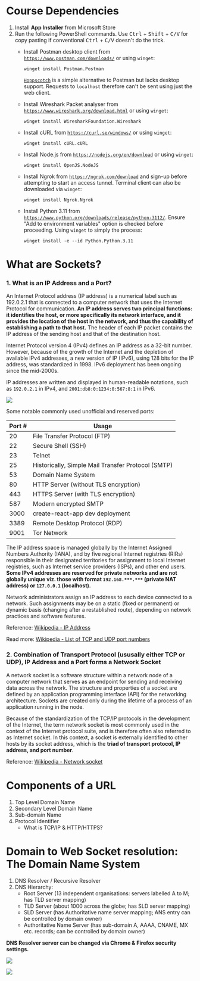 
# Course Dependencies
1. Install **App Installer** from Microsoft Store
2. Run the following PowerShell commands. Use <kbd>Ctrl</kbd> + <kbd>Shift</kbd> + <kbd>C/V</kbd> for copy pasting if conventional <kbd>Ctrl</kbd> + <kbd>C/V</kbd> doesn't do the trick.
	- Install Postman desktop client from [`https://www.postman.com/downloads/`](https://www.postman.com/downloads/) or using `winget`:
	
		```
		winget install Postman.Postman
		```
	  [`Hoppscotch`](https://hoppscotch.io/) is a simple alternative to Postman but lacks desktop support. Requests to `localhost` therefore can't be sent using just the web client.
	
	- Install Wireshark Packet analyser from [`https://www.wireshark.org/download.html`](https://www.wireshark.org/download.html) or using `winget`:
	
		```
		winget install WiresharkFoundation.Wireshark
		```

	- Install cURL from [`https://curl.se/windows/`](https://curl.se/windows/) or using `winget`:
	
		```
		winget install cURL.cURL
		```
	
	- Install Node.js from [`https://nodejs.org/en/download`](https://nodejs.org/en/download) or using `winget`:
	
		```
		winget install OpenJS.NodeJS
		```

	- Install Ngrok from [`https://ngrok.com/download`](https://ngrok.com/download) and sign-up before attempting to start an access tunnel. Terminal client can also be downloaded via `winget`:
	
		```
		winget install Ngrok.Ngrok
		```
	
	- Install Python 3.11 from [`https://www.python.org/downloads/release/python-3112/`](https://www.python.org/downloads/release/python-3112/). Ensure "Add to environment variables" option is checked before proceeding. Using `winget` to simply the process:
	
		```
		winget install -e --id Python.Python.3.11
		```
	
# What are Sockets?
### 1. What is an IP Address and a Port?

An Internet Protocol address (IP address) is a numerical label such as 192.0.2.1 that is connected to a computer network that uses the Internet Protocol for communication. **An IP address serves two principal functions: it identifies the host, or more specifically its network interface, and it provides the location of the host in the network, and thus the capability of establishing a path to that host.** The header of each IP packet contains the IP address of the sending host and that of the destination host.

Internet Protocol version 4 (IPv4) defines an IP address as a 32-bit number. However, because of the growth of the Internet and the depletion of available IPv4 addresses, a new version of IP (IPv6), using 128 bits for the IP address, was standardized in 1998. IPv6 deployment has been ongoing since the mid-2000s.

IP addresses are written and displayed in human-readable notations, such as `192.0.2.1` in IPv4, and `2001:db8:0:1234:0:567:8:1` in IPv6.

![](https://cdn.discordapp.com/attachments/1091719595552931881/1092000676466413648/IP__PORT.jpg)

Some notable commonly used unofficial and reserved ports:

Port # | Usage
-------|--------
20 | File Transfer Protocol (FTP)
22 | Secure Shell (SSH)
23 | Telnet
25 | Historically, Simple Mail Transfer Protocol (SMTP)
53 | Domain Name System
80 | HTTP Server (without TLS encryption)
443 | HTTPS Server (with TLS encryption)
587 | Modern encrypted SMTP 
3000 | create-react-app dev deployment
3389 | Remote Desktop Protocol (RDP)
9001 | Tor Network

The IP address space is managed globally by the Internet Assigned Numbers Authority (IANA), and by five regional Internet registries (RIRs) responsible in their designated territories for assignment to local Internet registries, such as Internet service providers (ISPs), and other end users. **Some IPv4 addresses are reserved for private networks and are not globally unique viz. those with format `192.168.***.***` (private NAT address) or `127.0.0.1` (localhost).**

Network administrators assign an IP address to each device connected to a network. Such assignments may be on a static (fixed or permanent) or dynamic basis (changing after a restablished route), depending on network practices and software features.

Reference: [Wikipedia - IP Address](https://en.wikipedia.org/wiki/IP_address)

Read more: [Wikipedia - List of TCP and UDP port numbers](https://en.wikipedia.org/wiki/List_of_TCP_and_UDP_port_numbers)

### 2. Combination of Transport Protocol (ususally either TCP or UDP), IP Address and a Port forms a Network Socket

A network socket is a software structure within a network node of a computer network that serves as an endpoint for sending and receiving data across the network. The structure and properties of a socket are defined by an application programming interface (API) for the networking architecture. Sockets are created only during the lifetime of a process of an application running in the node.

Because of the standardization of the TCP/IP protocols in the development of the Internet, the term network socket is most commonly used in the context of the Internet protocol suite, and is therefore often also referred to as Internet socket. In this context, a socket is externally identified to other hosts by its socket address, which is the **triad of transport protocol, IP address, and port number**.

Reference: [Wikipedia - Network socket](https://en.wikipedia.org/wiki/Network_socket)

# Components of a URL
1. Top Level Domain Name
2. Secondary Level Domain Name
3. Sub-domain Name
4. Protocol Identifier
	- What is TCP/IP & HTTP/HTTPS?

# Domain to Web Socket resolution: The Domain Name System
1. DNS Resolver / Recursive Resolver
2. DNS Hierarchy:
	- Root Server (13 independent organisations: servers labelled A to M; has TLD server mapping)
	- TLD Server (about 1000 across the globe; has SLD server mapping)
	- SLD Server (has Authoritative name server mapping; ANS entry can be controlled by domain owner)
	- Authoritative Name Server (has sub-domain A, AAAA, CNAME, MX etc. records; can be controlled by domain owner)

**DNS Resolver server can be changed via Chrome & Firefox security settings.** 

![](https://res.cloudinary.com/practicaldev/image/fetch/s--5KgHsEBp--/c_limit%2Cf_auto%2Cfl_progressive%2Cq_auto%2Cw_880/https://i.imgur.com/DpK9H6o.png)

![](https://cdn.discordapp.com/attachments/1091719595552931881/1091951820961763479/DNS.resolv.jpg)
